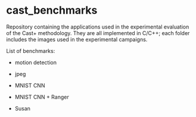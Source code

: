 # cast_benchmarks
Repository containing the applications used in the experimental evaluation of the Cast+ methodology. They are all implemented in C/C++; each folder includes the images used in the experimental campaigns.

List of benchmarks:

* motion detection

* jpeg

* MNIST CNN

* MNIST CNN + Ranger

* Susan
